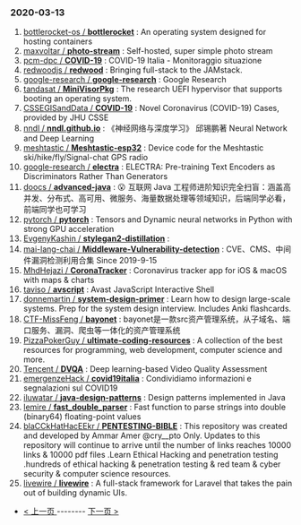 ### 2020-03-13 
1. [
        bottlerocket-os /
**bottlerocket**](https://github.com/bottlerocket-os/bottlerocket) : An operating system designed for hosting containers
1. [
        maxvoltar /
**photo-stream**](https://github.com/maxvoltar/photo-stream) : Self-hosted, super simple photo stream
1. [
        pcm-dpc /
**COVID-19**](https://github.com/pcm-dpc/COVID-19) : COVID-19 Italia - Monitoraggio situazione
1. [
        redwoodjs /
**redwood**](https://github.com/redwoodjs/redwood) : Bringing full-stack to the JAMstack.
1. [
        google-research /
**google-research**](https://github.com/google-research/google-research) : Google Research
1. [
        tandasat /
**MiniVisorPkg**](https://github.com/tandasat/MiniVisorPkg) : The research UEFI hypervisor that supports booting an operating system.
1. [
        CSSEGISandData /
**COVID-19**](https://github.com/CSSEGISandData/COVID-19) : Novel Coronavirus (COVID-19) Cases, provided by JHU CSSE
1. [
        nndl /
**nndl.github.io**](https://github.com/nndl/nndl.github.io) : 《神经网络与深度学习》 邱锡鹏著 Neural Network and Deep Learning
1. [
        meshtastic /
**Meshtastic-esp32**](https://github.com/meshtastic/Meshtastic-esp32) : Device code for the Meshtastic ski/hike/fly/Signal-chat GPS radio
1. [
        google-research /
**electra**](https://github.com/google-research/electra) : ELECTRA: Pre-training Text Encoders as Discriminators Rather Than Generators
1. [
        doocs /
**advanced-java**](https://github.com/doocs/advanced-java) : 😮 互联网 Java 工程师进阶知识完全扫盲：涵盖高并发、分布式、高可用、微服务、海量数据处理等领域知识，后端同学必看，前端同学也可学习
1. [
        pytorch /
**pytorch**](https://github.com/pytorch/pytorch) : Tensors and Dynamic neural networks in Python with strong GPU acceleration
1. [
        EvgenyKashin /
**stylegan2-distillation**](https://github.com/EvgenyKashin/stylegan2-distillation) : 
1. [
        mai-lang-chai /
**Middleware-Vulnerability-detection**](https://github.com/mai-lang-chai/Middleware-Vulnerability-detection) : CVE、CMS、中间件漏洞检测利用合集 Since 2019-9-15
1. [
        MhdHejazi /
**CoronaTracker**](https://github.com/MhdHejazi/CoronaTracker) : Coronavirus tracker app for iOS & macOS with maps & charts
1. [
        taviso /
**avscript**](https://github.com/taviso/avscript) : Avast JavaScript Interactive Shell
1. [
        donnemartin /
**system-design-primer**](https://github.com/donnemartin/system-design-primer) : Learn how to design large-scale systems. Prep for the system design interview. Includes Anki flashcards.
1. [
        CTF-MissFeng /
**bayonet**](https://github.com/CTF-MissFeng/bayonet) : bayonet是一款src资产管理系统，从子域名、端口服务、漏洞、爬虫等一体化的资产管理系统
1. [
        PizzaPokerGuy /
**ultimate-coding-resources**](https://github.com/PizzaPokerGuy/ultimate-coding-resources) : A collection of the best resources for programming, web development, computer science and more.
1. [
        Tencent /
**DVQA**](https://github.com/Tencent/DVQA) : Deep learning-based Video Quality Assessment
1. [
        emergenzeHack /
**covid19italia**](https://github.com/emergenzeHack/covid19italia) : Condividiamo informazioni e segnalazioni sul COVID19
1. [
        iluwatar /
**java-design-patterns**](https://github.com/iluwatar/java-design-patterns) : Design patterns implemented in Java
1. [
        lemire /
**fast_double_parser**](https://github.com/lemire/fast_double_parser) : Fast function to parse strings into double (binary64) floating-point values
1. [
        blaCCkHatHacEEkr /
**PENTESTING-BIBLE**](https://github.com/blaCCkHatHacEEkr/PENTESTING-BIBLE) : This repository was created and developed by Ammar Amer @cry__pto Only. Updates to this repository will continue to arrive until the number of links reaches 10000 links & 10000 pdf files .Learn Ethical Hacking and penetration testing .hundreds of ethical hacking & penetration testing & red team & cyber security & computer science resources.
1. [
        livewire /
**livewire**](https://github.com/livewire/livewire) : A full-stack framework for Laravel that takes the pain out of building dynamic UIs. 

- [ < 上一页 ](https://github.com/able8/github-trending-daily-record/blob/master/2020-03-12.md) -------- [ 下一页 > ](https://github.com/able8/github-trending-daily-record/blob/master/2020-03-14.md)